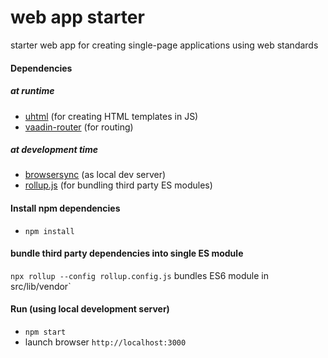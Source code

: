 # web app starter
starter web app for creating single-page applications using web standards
#### Dependencies

##### at runtime

- [uhtml](https://github.com/WebReflection/uhtml) (for creating HTML templates in JS)
- [vaadin-router](https://vaadin.com/router/) (for routing)

##### at development time
- [browsersync](https://browsersync.io/) (as local dev server)
- [rollup.js](https://rollupjs.org/) (for bundling third party ES modules)


#### Install npm dependencies
- `npm install`

#### bundle third party dependencies into single ES module
`npx rollup --config rollup.config.js` bundles ES6 module in src/lib/vendor`

#### Run (using local development server)
- `npm start`
- launch browser `http://localhost:3000`
